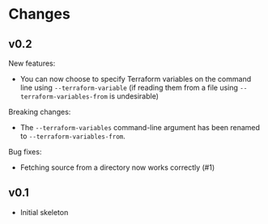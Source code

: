 # Changes

## v0.2

New features:

* You can now choose to specify Terraform variables on the command line using `--terraform-variable` (if reading them from a file using `--terraform-variables-from` is undesirable)

Breaking changes:

* The `--terraform-variables` command-line argument has been renamed to `--terraform-variables-from`.

Bug fixes:

* Fetching source from a directory now works correctly (#1)

## v0.1

* Initial skeleton
